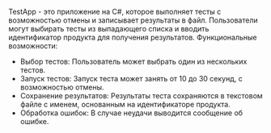 TestApp - это приложение на C#, которое выполняет тесты с возможностью отмены и записывает результаты в файл. Пользователи могут выбирать тесты из выпадающего списка и вводить идентификатор продукта для получения результатов.
Функциональные возможности:
- Выбор тестов: Пользователь может выбрать один из нескольких тестов.
- Запуск тестов: Запуск теста может занять от 10 до 30 секунд, с возможностью отмены.
- Сохранение результатов: Результаты теста сохраняются в текстовом файле с именем, основанным на идентификаторе продукта.
- Обработка ошибок: В случае неудачи выводится сообщение об ошибке.
